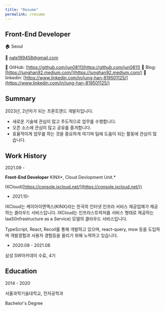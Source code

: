 ```yaml
---
title: "Resume"
permalink: /resume
---
```


## Front-End Developer

🏠 Seoul

📮 nate199458@gmail.com

🔗 GitHub: [https://github.com/jun0811](https://github.com/jun0811) 🔗 Blog: [https://junghan92.medium.com/](https://junghan92.medium.com/)
🔗 linkedin: [https://www.linkedin.com/in/jung-han-819501125/](https://www.linkedin.com/in/jung-han-819501125/)

## Summary

2023년, 2년차가 되는 프론트엔드 개발자입니다.

- 새로운 기술에 관심이 많고 주도적으로 업무를 수행합니다.
- 오픈 소스에 관심이 많고 공유를 즐겨합니다.
- 효율적이게 업무를 하는 것을 중요하게 여기며 팀에 도움이 되는 활동에 관심이 많습니다.

## Work History

2021.09 -

**Front-End Developer** KINX*, Cloud Devlopment Unit.*

IXCloud([https://console.ixcloud.net/](https://console.ixcloud.net/))

- 2021.10-

IXCloud는 케이아이엔엑스(KINX)라는 한국의 인터넷 인프라 서비스 제공업체가 제공하는 클라우드 서비스입니다. IXCloud는 인프라스트럭처를 서비스 형태로 제공하는 IaaS(Infrastructure as a Service) 모델의 클라우드 서비스입니다.

TypeScript, React, Recoil를 통해 개발하고 있으며, react-query, msw 등을 도입하며 개발경험과 사용자 경험등을 올리기 위해 노력하고 있습니다.

- 2020.08 - 2021.08

삼성 SW아카데미 수료, 4기

## Education

2014 - 2020

서울과학기술대학교, 전자공학과

Bachelor's Degree
